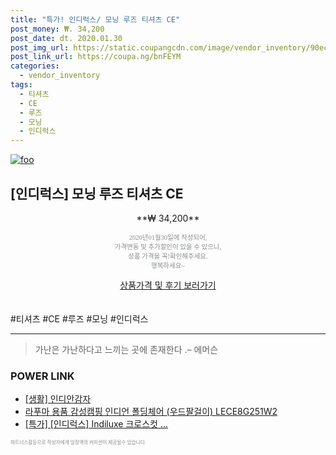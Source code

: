 ```yaml
--- 
title: "특가! 인디럭스/ 모닝 루즈 티셔츠 CE" 
post_money: ₩. 34,200 
post_date: dt. 2020.01.30 
post_img_url: https://static.coupangcdn.com/image/vendor_inventory/90ec/3646854310d075f3d0022ef79a02688a83a42d4b7a4ea72ddfcfd7a1ca7b.jpg 
post_link_url: https://coupa.ng/bnFEYM 
categories: 
  - vendor_inventory 
tags: 
  - 티셔츠 
  - CE 
  - 루즈 
  - 모닝 
  - 인디럭스 
--- 
```

[![foo](https://static.coupangcdn.com/image/vendor_inventory/90ec/3646854310d075f3d0022ef79a02688a83a42d4b7a4ea72ddfcfd7a1ca7b.jpg)](https://coupa.ng/bnFEYM) 

## [인디럭스] 모닝 루즈 티셔츠 CE 
<p style="text-align: center;">**₩ 34,200**</p> 
<p style="text-align: center;"><span style="color: #898c8f; font-family: Georgia,Times,serif; font-size: 0.75em;">2020년01월30일에 작성되어, <br>가격변동 및 추가할인이 있을 수 있으니,<br> 상품 가격을 꼭!확인해주세요.<br>행복하세요~</span> 
</p>	 
<div markdown="0" style="text-align: center;"><a href="https://coupa.ng/bnFEYM" class="btn btn--success">상품가격 및 후기 보러가기</a></div> 
<br><br> 
  #티셔츠 #CE #루즈 #모닝 #인디럭스 
<hr> 

> 가난은 가난하다고 느끼는 곳에 존재한다 .–  에머슨 


### POWER LINK

* <a href="https://blog.naver.com/fasyy4321/221759248648" target="_blank"> [생활] 인디안감자  </a>
* <a href="https://blog.naver.com/sakai111/221785755360" target="_blank">라푸마 용품 감성캠핑 인디언 폴딩체어 (우드팔걸이) LECE8G251W2</a>
* <a href="https://blog.naver.com/an0733/221789650226" target="_blank">[특가] [인디럭스] Indiluxe 크로스컷 ...</a>

<span style="color: #898c8f; font-family: Georgia,Times,serif; font-size: 0.55em;">파트너스활동으로 작성자에게 일정액의 커미션이 제공될수 있습니다.</span> 
